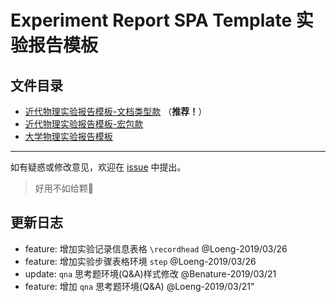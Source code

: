 # Experiment Report SPA Template 实验报告模板

## 文件目录

- [近代物理实验报告模板-文档类型款](./loeng's_cls_edition) （**推荐！**）
- [近代物理实验报告模板-宏包款](./loeng's_taste)
- [大学物理实验报告模板](./basic_physics_lab)

---

如有疑惑或修改意见，欢迎在 [issue](https://github.com/StarHub-SPA/Experiment_Report_SPA_Template/issues) 中提出。

>好用不如给颗🌟

## 更新日志

- feature: 增加实验记录信息表格 `\recordhead` @Loeng-2019/03/26
- feature: 增加实验步骤表格环境 `step` @Loeng-2019/03/26
- update:  `qna` 思考题环境(Q&A)样式修改 @Benature-2019/03/21
- feature: 增加 `qna` 思考题环境(Q&A) @Loeng-2019/03/21"
